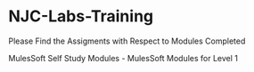 # NJC-Labs-Training

Please Find the Assigments with Respect to Modules Completed

MulesSoft Self Study Modules - MulesSoft Modules for Level 1
